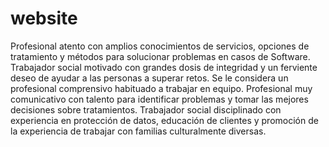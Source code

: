 # website
Profesional atento con amplios conocimientos de servicios, opciones de tratamiento y métodos para solucionar problemas en casos de Software. Trabajador social motivado con grandes dosis de integridad y un ferviente deseo de ayudar a las personas a superar retos. Se le considera un profesional comprensivo habituado a trabajar en equipo. Profesional muy comunicativo con talento para identificar problemas y tomar las mejores decisiones sobre tratamientos. Trabajador social disciplinado con experiencia en protección de datos, educación de clientes y promoción de la experiencia de trabajar con familias culturalmente diversas.
